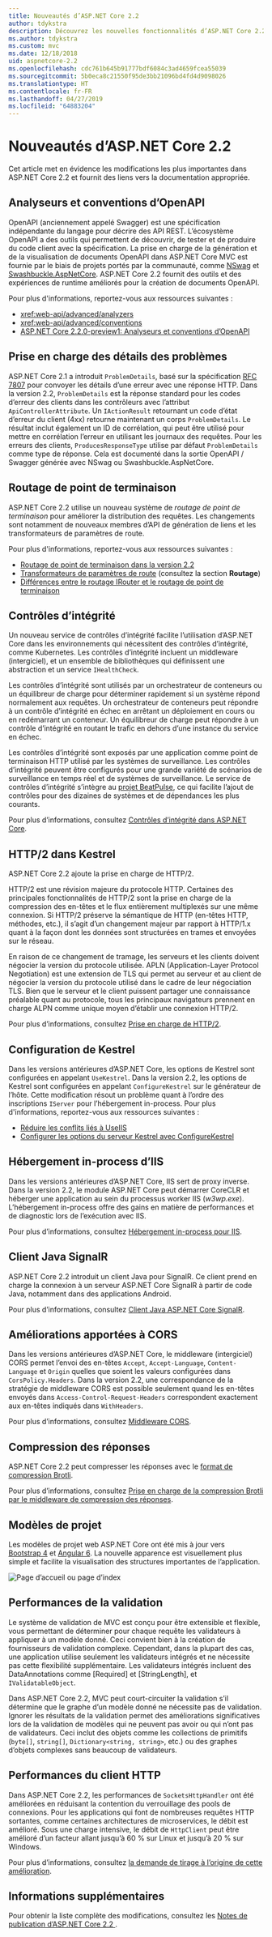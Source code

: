 ```yaml
---
title: Nouveautés d’ASP.NET Core 2.2
author: tdykstra
description: Découvrez les nouvelles fonctionnalités d’ASP.NET Core 2.2.
ms.author: tdykstra
ms.custom: mvc
ms.date: 12/18/2018
uid: aspnetcore-2.2
ms.openlocfilehash: cdc761b645b91777bdf6084c3ad4659fcea55039
ms.sourcegitcommit: 5b0eca8c21550f95de3bb21096bd4fd4d9098026
ms.translationtype: HT
ms.contentlocale: fr-FR
ms.lasthandoff: 04/27/2019
ms.locfileid: "64883204"
---
```

# <a name="whats-new-in-aspnet-core-22"></a>Nouveautés d’ASP.NET Core 2.2

Cet article met en évidence les modifications les plus importantes dans ASP.NET Core 2.2 et fournit des liens vers la documentation appropriée.

## <a name="openapi-analyzers--conventions"></a>Analyseurs et conventions d’OpenAPI

OpenAPI (anciennement appelé Swagger) est une spécification indépendante du langage pour décrire des API REST. L’écosystème OpenAPI a des outils qui permettent de découvrir, de tester et de produire du code client avec la spécification. La prise en charge de la génération et de la visualisation de documents OpenAPI dans ASP.NET Core MVC est fournie par le biais de projets portés par la communauté, comme [NSwag](https://github.com/RSuter/NSwag) et [Swashbuckle.AspNetCore](https://github.com/domaindrivendev/Swashbuckle.AspNetCore). ASP.NET Core 2.2 fournit des outils et des expériences de runtime améliorés pour la création de documents OpenAPI.

Pour plus d'informations, reportez-vous aux ressources suivantes :

* <xref:web-api/advanced/analyzers>
* <xref:web-api/advanced/conventions>
* [ASP.NET Core 2.2.0-preview1: Analyseurs et conventions d’OpenAPI](https://blogs.msdn.microsoft.com/webdev/2018/08/23/asp-net-core-2-20-preview1-open-api-analyzers-conventions/)

## <a name="problem-details-support"></a>Prise en charge des détails des problèmes

ASP.NET Core 2.1 a introduit `ProblemDetails`, basé sur la spécification [RFC 7807](https://tools.ietf.org/html/rfc7807) pour convoyer les détails d’une erreur avec une réponse HTTP. Dans la version 2.2, `ProblemDetails` est la réponse standard pour les codes d’erreur des clients dans les contrôleurs avec l’attribut `ApiControllerAttribute`. Un `IActionResult` retournant un code d’état d’erreur du client (4xx) retourne maintenant un corps `ProblemDetails`. Le résultat inclut également un ID de corrélation, qui peut être utilisé pour mettre en corrélation l’erreur en utilisant les journaux des requêtes. Pour les erreurs des clients, `ProducesResponseType` utilise par défaut `ProblemDetails` comme type de réponse. Cela est documenté dans la sortie OpenAPI / Swagger générée avec NSwag ou Swashbuckle.AspNetCore.

## <a name="endpoint-routing"></a>Routage de point de terminaison

ASP.NET Core 2.2 utilise un nouveau système de *routage de point de terminaison* pour améliorer la distribution des requêtes. Les changements sont notamment de nouveaux membres d’API de génération de liens et les transformateurs de paramètres de route.

Pour plus d'informations, reportez-vous aux ressources suivantes :

* [Routage de point de terminaison dans la version 2.2](https://blogs.msdn.microsoft.com/webdev/2018/08/27/asp-net-core-2-2-0-preview1-endpoint-routing/)
* [Transformateurs de paramètres de route](https://www.hanselman.com/blog/ASPNETCore22ParameterTransformersForCleanURLGenerationAndSlugsInRazorPagesOrMVC.aspx) (consultez la section **Routage**)
* [Différences entre le routage IRouter et le routage de point de terminaison](xref:fundamentals/routing?view=aspnetcore-2.2#differences-from-earlier-versions-of-routing)

## <a name="health-checks"></a>Contrôles d’intégrité

Un nouveau service de contrôles d’intégrité facilite l’utilisation d’ASP.NET Core dans les environnements qui nécessitent des contrôles d’intégrité, comme Kubernetes. Les contrôles d’intégrité incluent un middleware (intergiciel), et un ensemble de bibliothèques qui définissent une abstraction et un service `IHealthCheck`.

Les contrôles d’intégrité sont utilisés par un orchestrateur de conteneurs ou un équilibreur de charge pour déterminer rapidement si un système répond normalement aux requêtes. Un orchestrateur de conteneurs peut répondre à un contrôle d’intégrité en échec en arrêtant un déploiement en cours ou en redémarrant un conteneur. Un équilibreur de charge peut répondre à un contrôle d’intégrité en routant le trafic en dehors d’une instance du service en échec.

Les contrôles d’intégrité sont exposés par une application comme point de terminaison HTTP utilisé par les systèmes de surveillance. Les contrôles d’intégrité peuvent être configurés pour une grande variété de scénarios de surveillance en temps réel et de systèmes de surveillance. Le service de contrôles d’intégrité s’intègre au [projet BeatPulse](https://github.com/Xabaril/BeatPulse), ce qui facilite l’ajout de contrôles pour des dizaines de systèmes et de dépendances les plus courants.

Pour plus d’informations, consultez [Contrôles d’intégrité dans ASP.NET Core](xref:host-and-deploy/health-checks).

## <a name="http2-in-kestrel"></a>HTTP/2 dans Kestrel

ASP.NET Core 2.2 ajoute la prise en charge de HTTP/2. 

HTTP/2 est une révision majeure du protocole HTTP. Certaines des principales fonctionnalités de HTTP/2 sont la prise en charge de la compression des en-têtes et le flux entièrement multiplexés sur une même connexion. Si HTTP/2 préserve la sémantique de HTTP (en-têtes HTTP, méthodes, etc.), il s’agit d’un changement majeur par rapport à HTTP/1.x quant à la façon dont les données sont structurées en trames et envoyées sur le réseau.

En raison de ce changement de tramage, les serveurs et les clients doivent négocier la version du protocole utilisée. APLN (Application-Layer Protocol Negotiation) est une extension de TLS qui permet au serveur et au client de négocier la version du protocole utilisé dans le cadre de leur négociation TLS. Bien que le serveur et le client puissent partager une connaissance préalable quant au protocole, tous les principaux navigateurs prennent en charge ALPN comme unique moyen d’établir une connexion HTTP/2.

Pour plus d’informations, consultez [Prise en charge de HTTP/2](xref:fundamentals/servers/index?view=aspnetcore-2.2#http2-support).

## <a name="kestrel-configuration"></a>Configuration de Kestrel

Dans les versions antérieures d’ASP.NET Core, les options de Kestrel sont configurées en appelant `UseKestrel`. Dans la version 2.2, les options de Kestrel sont configurées en appelant `ConfigureKestrel` sur le générateur de l’hôte. Cette modification résout un problème quant à l’ordre des inscriptions `IServer` pour l’hébergement in-process. Pour plus d'informations, reportez-vous aux ressources suivantes :

* [Réduire les conflits liés à UseIIS](https://github.com/aspnet/KestrelHttpServer/issues/2760)
* [Configurer les options du serveur Kestrel avec ConfigureKestrel](xref:fundamentals/servers/kestrel?view=aspnetcore-2.2#how-to-use-kestrel-in-aspnet-core-apps)

## <a name="iis-in-process-hosting"></a>Hébergement in-process d’IIS

Dans les versions antérieures d’ASP.NET Core, IIS sert de proxy inverse. Dans la version 2.2, le module ASP.NET Core peut démarrer CoreCLR et héberger une application au sein du processus worker IIS (*w3wp.exe*). L’hébergement in-process offre des gains en matière de performances et de diagnostic lors de l’exécution avec IIS.

Pour plus d’informations, consultez [Hébergement in-process pour IIS](xref:host-and-deploy/aspnet-core-module?view=aspnetcore-2.2#in-process-hosting-model).

## <a name="signalr-java-client"></a>Client Java SignalR

ASP.NET Core 2.2 introduit un client Java pour SignalR. Ce client prend en charge la connexion à un serveur ASP.NET Core SignalR à partir de code Java, notamment dans des applications Android.

Pour plus d’informations, consultez [Client Java ASP.NET Core SignalR](https://docs.microsoft.com/aspnet/core/signalr/java-client?view=aspnetcore-2.2).

## <a name="cors-improvements"></a>Améliorations apportées à CORS

Dans les versions antérieures d’ASP.NET Core, le middleware (intergiciel) CORS permet l’envoi des en-têtes `Accept`, `Accept-Language`, `Content-Language` et `Origin` quelles que soient les valeurs configurées dans `CorsPolicy.Headers`. Dans la version 2.2, une correspondance de la stratégie de middleware CORS est possible seulement quand les en-têtes envoyés dans `Access-Control-Request-Headers` correspondent exactement aux en-têtes indiqués dans `WithHeaders`.

Pour plus d’informations, consultez [Middleware CORS](xref:security/cors?view=aspnetcore-2.2#set-the-allowed-request-headers).

## <a name="response-compression"></a>Compression des réponses

ASP.NET Core 2.2 peut compresser les réponses avec le [format de compression Brotli](https://tools.ietf.org/html/rfc7932).

Pour plus d’informations, consultez [Prise en charge de la compression Brotli par le middleware de compression des réponses](xref:performance/response-compression?view=aspnetcore-2.2#brotli-compression-provider).

## <a name="project-templates"></a>Modèles de projet

Les modèles de projet web ASP.NET Core ont été mis à jour vers [Bootstrap 4](https://getbootstrap.com/docs/4.1/migration/) et [Angular 6](https://blog.angular.io/version-6-of-angular-now-available-cc56b0efa7a4). La nouvelle apparence est visuellement plus simple et facilite la visualisation des structures importantes de l’application.

![Page d’accueil ou page d’index](~/tutorials/razor-pages/razor-pages-start/_static/home2.2.png)

## <a name="validation-performance"></a>Performances de la validation

Le système de validation de MVC est conçu pour être extensible et flexible, vous permettant de déterminer pour chaque requête les validateurs à appliquer à un modèle donné. Ceci convient bien à la création de fournisseurs de validation complexe. Cependant, dans la plupart des cas, une application utilise seulement les validateurs intégrés et ne nécessite pas cette flexibilité supplémentaire. Les validateurs intégrés incluent des DataAnnotations comme [Required] et [StringLength], et `IValidatableObject`.

Dans ASP.NET Core 2.2, MVC peut court-circuiter la validation s’il détermine que le graphe d’un modèle donné ne nécessite pas de validation. Ignorer les résultats de la validation permet des améliorations significatives lors de la validation de modèles qui ne peuvent pas avoir ou qui n’ont pas de validateurs. Ceci inclut des objets comme les collections de primitifs (`byte[]`, `string[]`, `Dictionary<string, string>`, etc.) ou des graphes d’objets complexes sans beaucoup de validateurs.

## <a name="http-client-performance"></a>Performances du client HTTP

Dans ASP.NET Core 2.2, les performances de `SocketsHttpHandler` ont été améliorées en réduisant la contention du verrouillage des pools de connexions. Pour les applications qui font de nombreuses requêtes HTTP sortantes, comme certaines architectures de microservices, le débit est amélioré. Sous une charge intensive, le débit de `HttpClient` peut être amélioré d’un facteur allant jusqu’à 60 % sur Linux et jusqu’à 20 % sur Windows.

Pour plus d’informations, consultez [la demande de tirage à l’origine de cette amélioration](https://github.com/dotnet/corefx/pull/32568).

## <a name="additional-information"></a>Informations supplémentaires

Pour obtenir la liste complète des modifications, consultez les [Notes de publication d’ASP.NET Core 2.2 ](https://github.com/aspnet/Home/releases/tag/2.2.0).
